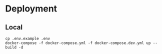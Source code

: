 # Deployment

## Local

```
cp .env.example .env
docker-compose -f docker-compose.yml -f docker-compose.dev.yml up --build -d
```
